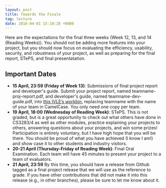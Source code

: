 ```yaml
---
layout: post
title: Towards the Finale
tag: lecture
date: 2016-04-01 15:10:28 +0800
---
```


Here are the expectations for the final three weeks (Week 12, 13, and 14 (Reading Weeks)).  You should not be adding more features into your project, but you should now focus on evaluating the efficiency, usability, security, and robustness of your project, as well as preparing for the final report, STePS, and final presentatation.

## Important Dates

- **15 April, 23:59 (Friday of Week 13)**: Submissions of final project report and developer's guide.  Submit your project report, named teamname-proj-report.pdf, and developer's guide, named teamname-dev-guide.pdf, into [this IVLE’s workbin](https://ivle.nus.edu.sg/v1/File/Staff/default.aspx?CourseID=362ebc0a-3b8d-473e-be98-52e83ddfe8ef&workbinid=8ec8d7f1-c3f4-4fee-9996-6fc5f0fd2692&FolderID=2cc39f09-12f6-4769-9fe6-6496558b4572), replacing teamname with the name of your team in CamelCase.  You only need one copy per team.
- **19 April, 18:00 (Wednesday of Reading Week)**: STePS.  This is not graded, but is a great opportunity to check out what others have done in CS3283/4 as well as other modules, practice explaining your projects to others, answering questions about your projects, and win some prizes!  Participation is entirely voluntary, but I have high hope that you will be there.  You should be proud of what you have achieved (I know I am!) and show case it to other students and industry visitors.
- **20-21 April (Thursday-Friday of Reading Week)**: Final Oral Examination.  Each team will have 45 minutes to present your project to a team of evaluators.  
- **21 April, 23:59** By this time, you should have a release from Github tagged as a final project release that we will use as the reference to grade.  If you have other contributions that did not make it into this release (e.g., in other branches), please be sure to let me know about it.


